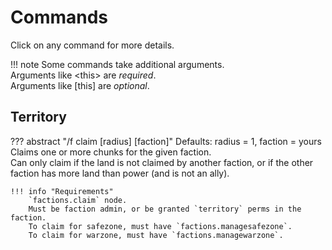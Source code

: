 # Commands

Click on any command for more details.

!!! note
    Some commands take additional arguments.  
    Arguments like &lt;this&gt; are *required*.  
    Arguments like [this] are *optional*.

## Territory

??? abstract  "/f claim [radius] [faction]"
    Defaults: radius = 1, faction = yours  
    Claims one or more chunks for the given faction.  
    Can only claim if the land is not claimed by another faction, or if the other faction has more land than power (and is not an ally).
    
    !!! info "Requirements"
        `factions.claim` node.  
        Must be faction admin, or be granted `territory` perms in the faction.  
        To claim for safezone, must have `factions.managesafezone`.  
        To claim for warzone, must have `factions.managewarzone`.  
        